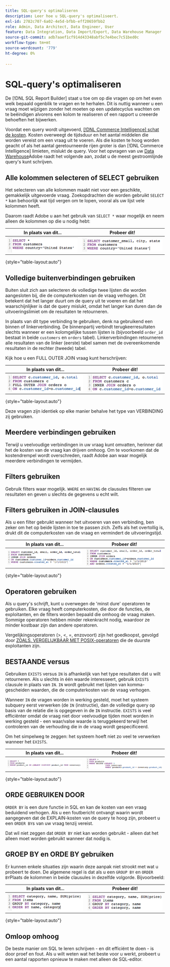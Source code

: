```yaml
---
title: SQL-query's optimaliseren
description: Leer hoe u SQL-query's optimaliseert.
exl-id: 2782c707-6a02-4e5d-bfbb-eff20659fbb2
role: Admin, Data Architect, Data Engineer, User
feature: Data Integration, Data Import/Export, Data Warehouse Manager
source-git-commit: adb7aaef1cf914d43348abf5c7e4bec7c51bed0c
workflow-type: tm+mt
source-wordcount: '779'
ht-degree: 0%

---
```


# SQL-query&#39;s optimaliseren

De [!DNL SQL Report Builder] staat u toe om op die vragen op om het even welk bepaald ogenblik te vragen en te herhalen. Dit is nuttig wanneer u een vraag moet wijzigen zonder het moeten op een updatecyclus wachten om te beëindigen alvorens een kolom te realiseren of een rapport u creeerde behoeften het bijwerken.

Voordat een query wordt uitgevoerd, [[!DNL Commerce Intelligence] schat de kosten](https://experienceleague.adobe.com/docs/commerce-knowledge-base/kb/troubleshooting/miscellaneous/sql-queries-explain-cost-errors.html). Kosten overweegt de tijdsduur en het aantal middelen die worden vereist om een vraag uit te voeren. Als die kosten te hoog worden geacht of als het aantal geretourneerde rijen groter is dan [!DNL Commerce Intelligence] limieten, mislukt de query. Voor het opvragen van uw [Data Warehouse](../data-analyst/data-warehouse-mgr/tour-dwm.md)Adobe raadt het volgende aan, zodat u de meest gestroomlijnde query&#39;s kunt schrijven.

## Alle kolommen selecteren of SELECT gebruiken

Het selecteren van alle kolommen maakt niet voor een geschikte, gemakkelijk uitgevoerde vraag. Zoekopdrachten die worden gebruikt `SELECT *` kan behoorlijk wat tijd vergen om te lopen, vooral als uw lijst vele kolommen heeft.

Daarom raadt Adobe u aan het gebruik van `SELECT *` waar mogelijk en neem alleen de kolommen op die u nodig hebt:

| **In plaats van dit...** | **Probeer dit!** |
|-----|-----|
| ![](../../mbi/assets/Select_all_1.png) | ![](../../mbi/assets/Select_all_2.png) |

{style="table-layout:auto"}

## Volledige buitenverbindingen gebruiken

Buiten sluit zich aan selecteren de volledige twee lijsten die worden aangesloten bij, die de computerkosten van de vraag verhogen. Dit betekent dat het langer duurt om de query uit te voeren en dat het waarschijnlijker is dat de query mislukt, omdat het langer kan duren dan de uitvoeringslimiet om de resultaten te retourneren.

In plaats van dit type verbinding te gebruiken, denk na gebruikend een binnen of linkerverbinding. De binnenpartij verbindt terugkeerresultaten slechts wanneer er een kolomgelijke tussen lijsten is (bijvoorbeeld `order_id` bestaat in beide `customers` en `orders` tabel). Linkerverbindingen retourneren alle resultaten van de linker (eerste) tabel samen met de overeenkomende resultaten in de rechter (tweede) tabel.

Kijk hoe u een FULL OUTER JOIN vraag kunt herschrijven:

| **In plaats van dit...** | **Probeer dit!** |
|-----|-----|
| ![](../../mbi/assets/Full_Outer_Join_1.png) | ![](../../mbi/assets/Full_Outer_Join_2.png) |

{style="table-layout:auto"}

Deze vragen zijn identiek op elke manier behalve het type van VERBINDING zij gebruiken.

## Meerdere verbindingen gebruiken

Terwijl u veelvoudige verbindingen in uw vraag kunt omvatten, herinner dat het de kosten van de vraag kan drijven omhoog. Om te voorkomen dat de kostendrempel wordt overschreden, raadt Adobe aan waar mogelijk meerdere verbindingen te vermijden.

## Filters gebruiken

Gebruik filters waar mogelijk. `WHERE` en `HAVING` de clausules filteren uw resultaten en geven u slechts de gegevens u echt wilt.

## Filters gebruiken in JOIN-clausules

Als u een filter gebruikt wanneer het uitvoeren van een verbinding, ben zeker om het op beide lijsten in toe te passen zich. Zelfs als het overtollig is, drukt dit de computerkosten van de vraag en vermindert de uitvoeringstijd.

| **In plaats van dit...** | **Probeer dit!** |
|-----|-----|
| ![](../../mbi/assets/Join_filters_1.png) | ![](../../mbi/assets/Join_filters_2.png) |

{style="table-layout:auto"}

## Operatoren gebruiken

Als u query&#39;s schrijft, kunt u overwegen de &#39;minst dure&#39; operatoren te gebruiken. Elke vraag heeft computerkosten, die door de functies, de exploitanten, en de filters worden bepaald die omhoog de vraag maken. Sommige operatoren hebben minder rekenkracht nodig, waardoor ze minder kostbaar zijn dan andere operatoren.

Vergelijkingsoperatoren (>, &lt;, =, enzovoort) zijn het goedkoopst, gevolgd door [ZOALS. VERGELIJKBAAR MET POSIX-operatoren](https://www.postgresql.org/docs/9.5/functions-matching.html) die de duurste exploitanten zijn.

## BESTAANDE versus

Gebruiken `EXISTS` versus `IN` is afhankelijk van het type resultaten dat u wilt retourneren. Als u slechts in één waarde interesseert, gebruik `EXISTS` clausule in plaats van `IN`. `IN` wordt gebruikt met lijsten van komma-gescheiden waarden, die de computerkosten van de vraag verhogen.

Wanneer `IN` de vragen worden in werking gesteld, moet het systeem subquery eerst verwerken (de `IN` (instructie), dan de volledige query op basis van de relatie die is opgegeven in de `IN` instructie. `EXISTS` is veel efficiënter omdat de vraag niet door veelvoudige tijden moet worden in werking gesteld - een waar/valse waarde is teruggekeerd terwijl het controleren van de verhouding die in de vraag wordt gespecificeerd.

Om het simpelweg te zeggen: het systeem hoeft niet zo veel te verwerken wanneer het `EXISTS`.

| **In plaats van dit...** | **Probeer dit!** |
|-----|-----|
| ![](../../mbi/assets/Exists_1.png) | ![](../../mbi/assets/Exists_2.png) |

{style="table-layout:auto"}

## ORDE GEBRUIKEN DOOR

`ORDER BY` is een dure functie in SQL en kan de kosten van een vraag beduidend verhogen. Als u een foutbericht ontvangt waarin wordt aangegeven dat de EXPLAIN-kosten van de query te hoog zijn, probeert u een `ORDER BY`s van uw vraag tenzij vereist.

Dat wil niet zeggen dat `ORDER BY` niet kan worden gebruikt - alleen dat het alleen moet worden gebruikt wanneer dat nodig is.

## GROEP BY en ORDE BY gebruiken

Er kunnen enkele situaties zijn waarin deze aanpak niet strookt met wat u probeert te doen. De algemene regel is dat als u een `GROUP BY` en `ORDER BY`Plaats de kolommen in beide clausules in dezelfde volgorde. Bijvoorbeeld:

| **In plaats van dit...** | **Probeer dit!** |
|-----|-----|
| ![](../../mbi/assets/Group_by_2.png) | ![](../../mbi/assets/Group_by_1.png) |

{style="table-layout:auto"}

## Omloop omhoog

De beste manier om SQL te leren schrijven - en dit efficiënt te doen - is door proef en fout. Als u wilt weten wat het beste voor u werkt, probeert u een aantal rapporten opnieuw te maken met alleen de SQL-editor.
